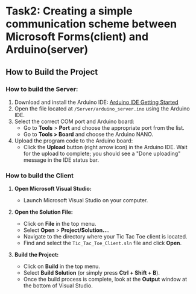 # Task2: Creating a simple communication scheme between Microsoft Forms(client) and Arduino(server)

## How to Build the Project

### How to build the Server:
1. Download and install the Arduino IDE: [Arduino IDE Getting Started](https://docs.arduino.cc/tutorials/nano/nano-getting-started/)
2. Open the file located at `/Server/arduino_server.ino` using the Arduino IDE.
3. Select the correct COM port and Arduino board:
   - Go to **Tools** > **Port** and choose the appropriate port from the list.
   - Go to **Tools > Board** and choose the Arduino NANO.
4. Upload the program code to the Arduino board:
   - Click the **Upload** button (right arrow icon) in the Arduino IDE. Wait for the upload to complete; you should see a "Done uploading" message in the IDE status bar.
### How to build the Client
1. **Open Microsoft Visual Studio:**
   - Launch Microsoft Visual Studio on your computer.

2. **Open the Solution File:**
   - Click on **File** in the top menu.
   - Select **Open** > **Project/Solution...**.
   - Navigate to the directory where your Tic Tac Toe client is located.
   - Find and select the `Tic_Tac_Toe_Client.sln` file and click **Open**.

4. **Build the Project:**
   - Click on **Build** in the top menu.
   - Select **Build Solution** (or simply press **Ctrl + Shift + B**).
   - Once the build process is complete, look at the **Output** window at the bottom of Visual Studio.
